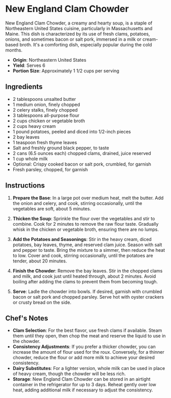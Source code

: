 # New England Clam Chowder

New England Clam Chowder, a creamy and hearty soup, is a staple of Northeastern United States cuisine, particularly in Massachusetts and Maine. This dish is characterized by its use of fresh clams, potatoes, onions, and sometimes bacon or salt pork, immersed in a milk or cream-based broth. It's a comforting dish, especially popular during the cold months.

- **Origin**: Northeastern United States
- **Yield**: Serves 6
- **Portion Size**: Approximately 1 1/2 cups per serving

## Ingredients

- 2 tablespoons unsalted butter
- 1 medium onion, finely chopped
- 2 celery stalks, finely chopped
- 3 tablespoons all-purpose flour
- 2 cups chicken or vegetable broth
- 2 cups heavy cream
- 1 pound potatoes, peeled and diced into 1/2-inch pieces
- 2 bay leaves
- 1 teaspoon fresh thyme leaves
- Salt and freshly ground black pepper, to taste
- 2 cans (6.5 ounces each) chopped clams, drained, juice reserved
- 1 cup whole milk
- Optional: Crispy cooked bacon or salt pork, crumbled, for garnish
- Fresh parsley, chopped, for garnish

## Instructions

1. **Prepare the Base**: In a large pot over medium heat, melt the butter. Add the onion and celery, and cook, stirring occasionally, until the vegetables are soft, about 5 minutes.

2. **Thicken the Soup**: Sprinkle the flour over the vegetables and stir to combine. Cook for 2 minutes to remove the raw flour taste. Gradually whisk in the chicken or vegetable broth, ensuring there are no lumps.

3. **Add the Potatoes and Seasonings**: Stir in the heavy cream, diced potatoes, bay leaves, thyme, and reserved clam juice. Season with salt and pepper to taste. Bring the mixture to a simmer, then reduce the heat to low. Cover and cook, stirring occasionally, until the potatoes are tender, about 20 minutes.

4. **Finish the Chowder**: Remove the bay leaves. Stir in the chopped clams and milk, and cook just until heated through, about 2 minutes. Avoid boiling after adding the clams to prevent them from becoming tough.

5. **Serve**: Ladle the chowder into bowls. If desired, garnish with crumbled bacon or salt pork and chopped parsley. Serve hot with oyster crackers or crusty bread on the side.

## Chef's Notes

- **Clam Selection**: For the best flavor, use fresh clams if available. Steam them until they open, then chop the meat and reserve the liquid to use in the chowder.
- **Consistency Adjustments**: If you prefer a thicker chowder, you can increase the amount of flour used for the roux. Conversely, for a thinner chowder, reduce the flour or add more milk to achieve your desired consistency.
- **Dairy Substitutes**: For a lighter version, whole milk can be used in place of heavy cream, though the chowder will be less rich.
- **Storage**: New England Clam Chowder can be stored in an airtight container in the refrigerator for up to 3 days. Reheat gently over low heat, adding additional milk if necessary to adjust the consistency.